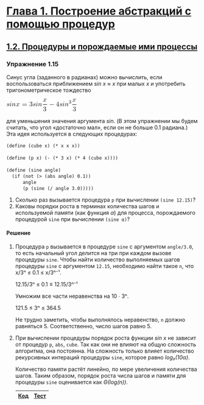 # [Глава 1. Построение абстракций с помощью процедур](index.md#Глава-1-Построение-абстракций-с-помощью-процедур)
## [1.2. Процедуры и порождаемые ими процессы](index.md#12-Процедуры-и-порождаемые-ими-процессы)

### Упражнение 1.15
Синус угла (заданного в радианах) можно вычислить, если воспользоваться
приближением _sin x ≈ x_ при малых _x_ и употребить тригонометрическое тождество

![Alt text](../../images/chapter01/exercise_1_15.gif)

для уменьшения значения аргумента _sin_. (В этом упражнении мы будем считать,
что угол «достаточно мал», если он не больше 0.1 радиана.) Эта идея используется
в следующих процедурах:

```racket
(define (cube x) (* x x x))

(define (p x) (- (* 3 x) (* 4 (cube x))))

(define (sine angle)
  (if (not (> (abs angle) 0.1))
      angle
      (p (sine (/ angle 3.0)))))
```
1.  Сколько раз вызывается процедура `p` при вычислении `(sine 12.15)`?
2.  Каковы порядки роста в терминах количества шагов и используемой памяти (как
функция _α_) для процесса, порождаемого процедурой `sine` при вычислении `(sine α)`?

#### Решение
1.  Процедура `p` вызывается в процедуре `sine` с аргументом `angle/3.0`, то
    есть начальный угол делится на три при каждом вызове процедуры `sine`. Чтобы
    найти количество выполняемых шагов процедуры `sine` с аргументом `12.15`,
    необходимо найти такое `n`, что x/3ⁿ ≤ 0.1 ≤ x/3ⁿ⁻¹.

    12.15/3ⁿ ≤ 0.1 ≤ 12.15/3ⁿ⁻¹

    Умножим все части неравенства на 10 ∙ 3ⁿ.

    121.5 ≤ 3ⁿ ≤ 364.5

    Не трудно заметить, чтобы выполнялось неравенство, `n` должно равняться 5.
    Соответственно, число шагов равно 5.

2.  При вычислении процедуры порядок роста функции _sin x_ не зависит от процедур
    `p`, `abs`, `cube`. Так как они не влияют на общую сложность алгоритма, она
    постоянна. На сложность только влияет количество рекурсивных интераций
    процедуры `sine`, которое равно _log₃(10α)_.

    Количество памяти растёт линейно, по мере увеличения количества шагов. Таким
    образом, порядок роста числа шагов и памяти для процедуры `sine` оценивается
    как _Θ(log(n))_.

    [Код](../../src/chapter01/exercise_1_15.rkt) | [Тест](../../test/chapter01/test_exercise_1_15.rkt)
    --- | ---

